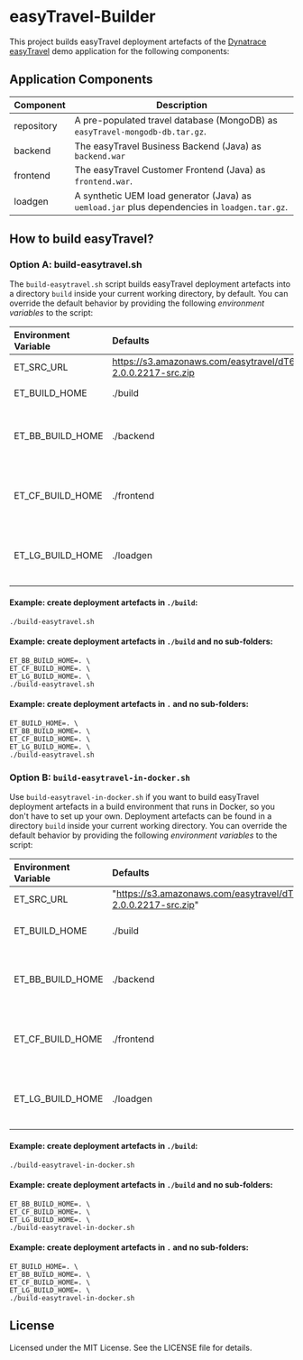 # easyTravel-Builder

This project builds easyTravel deployment artefacts of the [Dynatrace easyTravel](https://community.dynatrace.com/community/display/DL/Demo+Applications+-+easyTravel) demo application for the following components:

## Application Components

| Component   | Description
|:------------|------------
| repository  | A pre-populated travel database (MongoDB) as `easyTravel-mongodb-db.tar.gz`.
| backend     | The easyTravel Business Backend (Java) as `backend.war`
| frontend    | The easyTravel Customer Frontend (Java) as `frontend.war`.
| loadgen     | A synthetic UEM load generator (Java) as `uemload.jar` plus dependencies in `loadgen.tar.gz`.

## How to build easyTravel?

### Option A: build-easytravel.sh

The `build-easytravel.sh` script builds easyTravel deployment artefacts into a directory `build` inside your current working directory, by default. You can override the default behavior by providing the following *environment variables* to the script:

| Environment Variable  | Defaults                    | Description
|:----------------------|:----------------------------|:-----------
| ET_SRC_URL            | https://s3.amazonaws.com/easytravel/dT63/easyTravel-2.0.0.2217-src.zip | A URL to an easyTravel source distribution .zip file.
| ET_BUILD_HOME         | ./build                     | A directory to contain the easyTravel deployment artefacts.
| ET_BB_BUILD_HOME      | ./backend                   | A directory under `${ET_BUILD_HOME}` to contain the easyTravel Business Backend deployment artefact (the artefact will be located in `${ET_BUILD_HOME}/${ET_BB_BUILD_HOME}`.
| ET_CF_BUILD_HOME      | ./frontend                  | A directory under `${ET_BUILD_HOME}` to contain the easyTravel Customer Frontend deployment artefact (the artefact will be located in `${ET_BUILD_HOME}/${ET_CF_BUILD_HOME}`.
| ET_LG_BUILD_HOME      | ./loadgen                   | A directory under `${ET_BUILD_HOME}` to contain the easyTravel UEM load generator deployment artefact (the artefact will be located in `${ET_BUILD_HOME}/${ET_LG_BUILD_HOME}`.

#### Example: create deployment artefacts in `./build`:

```
./build-easytravel.sh
```

#### Example: create deployment artefacts in `./build` and no sub-folders:

```
ET_BB_BUILD_HOME=. \
ET_CF_BUILD_HOME=. \
ET_LG_BUILD_HOME=. \
./build-easytravel.sh
```

#### Example: create deployment artefacts in `.` and no sub-folders:

```
ET_BUILD_HOME=. \
ET_BB_BUILD_HOME=. \
ET_CF_BUILD_HOME=. \
ET_LG_BUILD_HOME=. \
./build-easytravel.sh
```

### Option B: `build-easytravel-in-docker.sh`

Use `build-easytravel-in-docker.sh` if you want to build easyTravel deployment artefacts in a build environment that runs in Docker, so you don't have to set up your own. Deployment artefacts can be found in a directory `build` inside your current working directory. You can override the default behavior by providing the following *environment variables* to the script:

| Environment Variable  | Defaults                    | Description
|:----------------------|:----------------------------|:-----------
| ET_SRC_URL            | "https://s3.amazonaws.com/easytravel/dT63/easyTravel-2.0.0.2217-src.zip" | A URL to an easyTravel source distribution.
| ET_BUILD_HOME         | ./build                     | A directory to contain the easyTravel deployment artefacts under the current working directory.
| ET_BB_BUILD_HOME      | ./backend                   | A directory under `${ET_BUILD_HOME}` to contain the easyTravel Business Backend deployment artefact (the artefact will be located in `${ET_BUILD_HOME}/${ET_BB_BUILD_HOME}`.
| ET_CF_BUILD_HOME      | ./frontend                  | A directory under `${ET_BUILD_HOME}` to contain the easyTravel Customer Frontend deployment artefact (the artefact will be located in `${ET_BUILD_HOME}/${ET_CF_BUILD_HOME}`.
| ET_LG_BUILD_HOME      | ./loadgen                   | A directory under `${ET_BUILD_HOME}` to contain the easyTravel UEM load generator deployment artefact (the artefact will be located in `${ET_BUILD_HOME}/${ET_LG_BUILD_HOME}`.

#### Example: create deployment artefacts in `./build`:

```
./build-easytravel-in-docker.sh
```

#### Example: create deployment artefacts in `./build` and no sub-folders:

```
ET_BB_BUILD_HOME=. \
ET_CF_BUILD_HOME=. \
ET_LG_BUILD_HOME=. \
./build-easytravel-in-docker.sh
```

#### Example: create deployment artefacts in `.` and no sub-folders:

```
ET_BUILD_HOME=. \
ET_BB_BUILD_HOME=. \
ET_CF_BUILD_HOME=. \
ET_LG_BUILD_HOME=. \
./build-easytravel-in-docker.sh
```

## License

Licensed under the MIT License. See the LICENSE file for details.